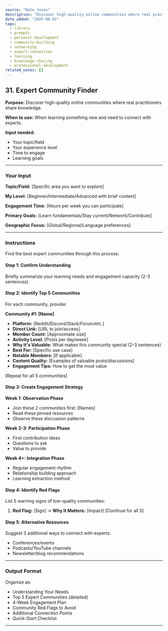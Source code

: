 ```yaml
---
source: "Nate Jones"
description: "Discover high-quality online communities where real practitioners share knowledge."
date_added: "2025-08-02"
tags:
  - library
  - prompts
  - personal-development
  - community-building
  - networking
  - expert-connection
  - learning
  - knowledge-sharing
  - professional-development
related_notes: []
---
```

## 31. Expert Community Finder

**Purpose:** Discover high-quality online communities where real practitioners share knowledge.

**When to use:** When learning something new and need to connect with experts.

**Input needed:**

*   Your topic/field
*   Your experience level
*   Time to engage
*   Learning goals

---

### Your Input

**Topic/Field:** [Specific area you want to explore]

**My Level:** [Beginner/Intermediate/Advanced with brief context]

**Engagement Time:** [Hours per week you can participate]

**Primary Goals:** [Learn fundamentals/Stay current/Network/Contribute]

**Geographic Focus:** [Global/Regional/Language preferences]

---

### Instructions

Find the best expert communities through this process:

#### Step 1: Confirm Understanding

Briefly summarize your learning needs and engagement capacity (2-3 sentences).

#### Step 2: Identify Top 5 Communities

For each community, provide:

**Community #1: [Name]**

*   **Platform:** [Reddit/Discord/Slack/Forum/etc.]
*   **Direct Link:** [URL to join/access]
*   **Member Count:** [Approximate size]
*   **Activity Level:** [Posts per day/week]
*   **Why It's Valuable:** What makes this community special (2-3 sentences)
*   **Best For:** [Specific use case]
*   **Notable Members:** [If applicable]
*   **Content Quality:** [Examples of valuable posts/discussions]
*   **Engagement Tips:** How to get the most value

[Repeat for all 5 communities]

#### Step 3: Create Engagement Strategy

**Week 1: Observation Phase**

*   Join these 2 communities first: [Names]
*   Read these pinned resources
*   Observe these discussion patterns

**Week 2-3: Participation Phase**

*   First contribution ideas
*   Questions to ask
*   Value to provide

**Week 4+: Integration Phase**

*   Regular engagement rhythm
*   Relationship building approach
*   Learning extraction method

#### Step 4: Identify Red Flags

List 5 warning signs of low-quality communities:

1.  **Red Flag:** [Sign] → **Why It Matters:** [Impact] [Continue for all 5]

#### Step 5: Alternative Resources

Suggest 3 additional ways to connect with experts:

*   Conferences/events
*   Podcasts/YouTube channels
*   Newsletter/blog recommendations

---

### Output Format

Organize as:

*   Understanding Your Needs
*   Top 5 Expert Communities (detailed)
*   4-Week Engagement Plan
*   Community Red Flags to Avoid
*   Additional Connection Points
*   Quick-Start Checklist

---

